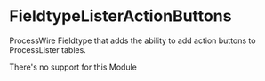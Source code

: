 # FieldtypeListerActionButtons
ProcessWire Fieldtype that adds the ability to add action buttons to ProcessLister tables.

There's no support for this Module
